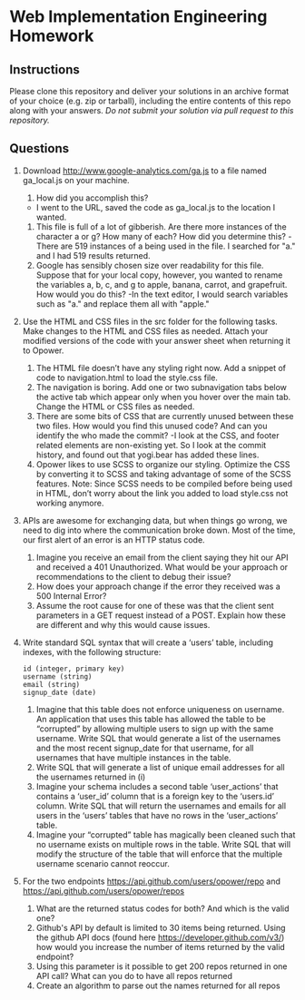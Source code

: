 # Web Implementation Engineering Homework

## Instructions

Please clone this repository and deliver your solutions in an archive format of your choice (e.g. zip or tarball), including the entire contents of this repo along with your answers.
 _Do not submit your solution via pull request to this repository._


## Questions

1. Download http://www.google-analytics.com/ga.js to a file named ga_local.js on your machine.
   1. How did you accomplish this?
   - I went to the URL, saved the code as ga_local.js to the location I wanted.
   1. This file is full of a lot of gibberish. Are there more instances of the character a or g? How many of each? How did you determine this?
   -There are 519 instances of a being used in the file. I searched for "a." and I had 519 results returned.
   1. Google has sensibly chosen size over readability for this file. Suppose that for your local copy, however, you wanted to rename the variables a, b, c, and g to apple, banana, carrot, and grapefruit. How would you do this?
   -In the text editor, I would search variables such as "a." and replace them all with "apple."

1. Use the HTML and CSS files in the src folder for the following tasks. Make changes to the HTML and CSS files as needed. Attach your modified versions of the code with your answer sheet when returning it to Opower.
   1. The HTML file doesn’t have any styling right now. Add a snippet of code to navigation.html to load the style.css file.
   1. The navigation is boring. Add one or two subnavigation tabs below the active tab which appear only when you hover over the main tab. Change the HTML or CSS files as needed.
   1. There are some bits of CSS that are currently unused between these two files. How would you find this unused code? And can you identify the who made the commit?
   -I look at the CSS, and footer related elements are non-existing yet. So I look at the commit history, and found out that yogi.bear has added these lines.
   1. Opower likes to use SCSS to organize our styling. Optimize the CSS by converting it to SCSS and taking advantage of some of the SCSS features. Note: Since SCSS needs to be compiled before being used in HTML, don’t worry about the link you added to load style.css not working anymore.


1. APIs are awesome for exchanging data, but when things go wrong, we need to dig into where the communication broke down. Most of the time, our first alert of an error is an HTTP status code.
   1. Imagine you receive an email from the client saying they hit our API and received a 401 Unauthorized. What would be your approach or recommendations to the client to debug their issue?
   1. How does your approach change if the error they received was a 500 Internal Error?
   1. Assume the root cause for one of these was that the client sent parameters in a GET request instead of a POST. Explain how these are different and why this would cause issues.


4. Write standard SQL syntax that will create a ‘users’ table, including indexes, with the following structure:

   ```
   id (integer, primary key)
   username (string)
   email (string)
   signup_date (date)
   ```

   1. Imagine that this table does not enforce uniqueness on username. An application that uses this table has allowed the table to be “corrupted” by allowing multiple users to sign up with the same username. Write SQL that would generate a list of the usernames and the most recent signup_date for that username, for all usernames that have multiple instances in the table.
   1. Write SQL that will generate a list of unique email addresses for all the usernames returned in (i)
   1. Imagine your schema includes a second table ‘user_actions’ that contains a ‘user_id’ column that is a foreign key to the ‘users.id’ column. Write SQL that will return the usernames and emails for all users in the ‘users’ tables that have no rows in the ‘user_actions’ table.
   1. Imagine your “corrupted” table has magically been cleaned such that no username exists on multiple rows in the table. Write SQL that will modify the structure of the table that will enforce that the multiple username scenario cannot reoccur.


1. For the two endpoints https://api.github.com/users/opower/repo and https://api.github.com/users/opower/repos
   1. What are the returned status codes for both? And which is the valid one?
   1. Github's API by default is limited to 30 items being returned. Using the github API docs (found here https://developer.github.com/v3/) how would you increase the number of items returned by the valid endpoint?
   1. Using this parameter is it possible to get 200 repos returned in one API call? What can you do to have all repos returned
   1. Create an algorithm to parse out the names returned for all repos
